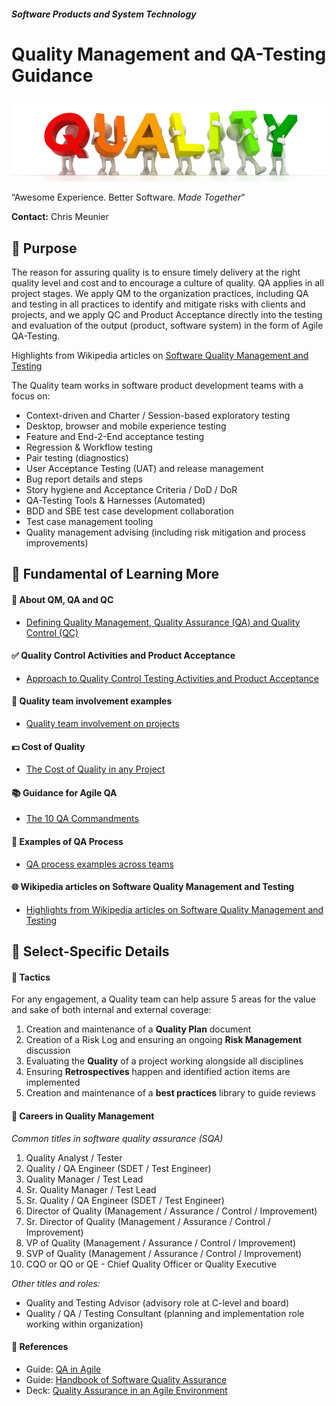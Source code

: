 #### _Software Products and System Technology_
# Quality Management and QA-Testing Guidance

![Teamwork](images/quality_team.jpg)

“Awesome Experience. Better Software. _Made Together_”

**Contact:** Chris Meunier

## :round_pushpin: Purpose

The reason for assuring quality is to
ensure timely delivery at the right quality level
and cost and to encourage a culture of quality.
QA applies in all project stages.
We apply QM to the organization practices, including QA and testing in
all practices to identify and mitigate risks with clients and projects,
and we apply QC and Product Acceptance directly into
the testing and evaluation of the output (product, software system) in the form of Agile QA-Testing.

Highlights from Wikipedia articles on [Software Quality Management and Testing](quality_wiki.md)

The Quality team works in software product development teams with a focus on:

- Context-driven and Charter / Session-based exploratory testing
- Desktop, browser and mobile experience testing
- Feature and End-2-End acceptance testing
- Regression & Workflow testing
- Pair testing (diagnostics)
- User Acceptance Testing (UAT) and release management
- Bug report details and steps
- Story hygiene and Acceptance Criteria / DoD / DoR
- QA-Testing Tools & Harnesses (Automated)
- BDD and SBE test case development collaboration
- Test case management tooling
- Quality management advising (including risk mitigation and process improvements)

## :key: Fundamental of Learning More

#### :open_file_folder: About QM, QA and QC
- [Defining Quality Management, Quality Assurance (QA) and Quality Control (QC)](qm_qa_qc.md)

#### :white_check_mark: Quality Control Activities and Product Acceptance
- [Approach to Quality Control Testing Activities and Product Acceptance](qc_product_acceptance.md)

#### :card_index: Quality team involvement examples
- [Quality team involvement on projects](team_examples.md)

#### :dollar: Cost of Quality
- [The Cost of Quality in any Project](cost_of_quality.md)

#### :books: Guidance for Agile QA
- [The 10 QA Commandments](10_commandments.md)

#### :notebook: Examples of QA Process
- [QA process examples across teams](qaprocess.md)

#### :globe_with_meridians: Wikipedia articles on Software Quality Management and Testing
- [Highlights from Wikipedia articles on Software Quality Management and Testing](quality_wiki.md)

## :page_with_curl: Select-Specific Details

#### :pencil: Tactics

For any engagement, a Quality team can help assure 5 areas
for the value and sake of both internal and external coverage:

1. Creation and maintenance of a **Quality Plan** document
2. Creation of a Risk Log and ensuring an ongoing **Risk Management** discussion
3. Evaluating the **Quality** of a project working alongside all disciplines
4. Ensuring **Retrospectives** happen and identified action items are implemented
5. Creation and maintenance of a **best practices** library to guide reviews

#### :rocket: Careers in Quality Management

_Common titles in software quality assurance (SQA)_
1. Quality Analyst / Tester
2. Quality / QA Engineer (SDET / Test Engineer)
3. Quality Manager / Test Lead
4. Sr. Quality Manager / Test Lead
5. Sr. Quality / QA Engineer (SDET / Test Engineer)
6. Director of Quality (Management / Assurance / Control / Improvement)
7. Sr. Director of Quality (Management / Assurance / Control / Improvement)
8. VP of Quality (Management / Assurance / Control / Improvement)
9. SVP of Quality (Management / Assurance / Control / Improvement)
10. CQO or QO or QE - Chief Quality Officer or Quality Executive

*Other titles and roles:*  
- Quality and Testing Advisor (advisory role at C-level and board)  
- Quality / QA / Testing Consultant (planning and implementation role working within organization)

#### :green_book: References
- Guide: [QA in Agile](http://www.intelliware.com/qa-in-an-agile-environment/)
- Guide: [Handbook of Software Quality Assurance](https://www.amazon.com/Handbook-Software-Quality-Assurance-Fourth/dp/1596931868)
- Deck: [Quality Assurance in an Agile Environment](http://c-spin.net/2010/cspin201001eMids_QA_in_Agile.pdf)
